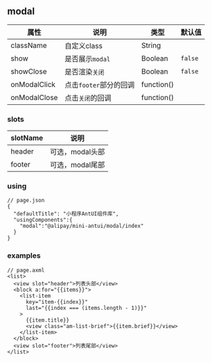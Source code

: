 ## modal
| 属性 | 说明 | 类型 | 默认值 |
|----|----|----|----|
|className| 自定义class | String| |
|show| 是否展示`modal` | Boolean| `false` |
|showClose| 是否渲染`关闭` | Boolean| `false` |
|onModalClick| 点击`footer`部分的回调 | function()|  |
|onModalClose| 点击`关闭`的回调 | function()|  |

### slots
|slotName | 说明 |
|----|----|
|header | 可选，modal头部|
|footer | 可选，modal尾部|

### using

```
// page.json
{
  "defaultTitle": "小程序AntUI组件库",
  "usingComponents":{
    "modal":"@alipay/mini-antui/modal/index"
  }
}
```

### examples

```axml
// page.axml
<list>
  <view slot="header">列表头部</view>
  <block a:for="{{items}}">
    <list-item
      key="item-{{index}}"
      last="{{index === (items.length - 1)}}"
    >
      {{item.title}}
      <view class="am-list-brief">{{item.brief}}</view>
    </list-item>
  </block>
  <view slot="footer">列表尾部</view>
</list>
```
